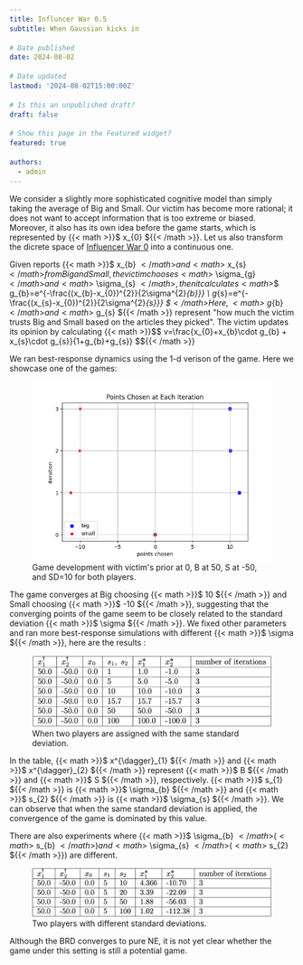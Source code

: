 ```yaml
---
title: Influncer War 0.5
subtitle: When Gaussian kicks in

# Date published
date: 2024-08-02

# Date updated
lastmod: '2024-08-02T15:00:00Z'

# Is this an unpublished draft?
draft: false

# Show this page in the Featured widget?
featured: true

authors:
  - admin
---
```


We consider a slightly more sophisticated cognitive model than simply taking the average of Big and Small. Our victim has become more rational; it does not want to accept information that is too extreme or biased. Moreover, it also has its own idea before the game starts, which is represented by {{< math >}}$ x_{0} ${{< /math >}}. Let us also transform the dicrete space of [Influencer War 0](https://yan-cheng-1113.github.io/yan-cheng-1113-github.io/post/inf_war_0/) into a continuous one.

Given reports {{< math >}}$ x_{b} ${{< /math >}} and {{< math >}}$ x_{s} ${{< /math >}} from Big and Small, the victim chooses {{< math >}}$ \sigma_{g} ${{< /math >}} and {{< math >}}$ \sigma_{s} ${{< /math >}}, then it calculates {{< math >}}$$ g_{b}=e^{-\frac{(x_{b}-x_{0})^{2}}{2\sigma^{2}_{b}}} \\ g_{s}=e^{-\frac{(x_{s}-x_{0})^{2}}{2\sigma^{2}_{s}}} $${{< /math >}} Here, {{< math >}}$ g_{b} ${{< /math >}} and {{< math >}}$ g_{s} ${{< /math >}} represent "how much the victim trusts Big and Small based on the articles they picked". The victim updates its opinion by calculating {{< math >}}$$ v=\frac{x_{0}+x_{b}\cdot g_{b} + x_{s}\cdot g_{s}}{1+g_{b}+g_{s}} $${{< /math >}}


We ran best-response dynamics using the 1-d verison of the game. Here we showcase one of the games:
<figure>
  <img src="sd_10.png" alt="sd_10"/>
  <figcaption>Game development with victim's prior at 0, B at 50, S at -50, and SD=10 for both players.</figcaption>
</figure>
The game converges at Big choosing {{< math >}}$ 10 ${{< /math >}} and Small choosing {{< math >}}$ -10 ${{< /math >}}, suggesting that the converging points of the game seem to be closely related to the standard deviation {{< math >}}$ \sigma ${{< /math >}}. We fixed other parameters and ran more best-response simulations with different {{< math >}}$ \sigma ${{< /math >}}, here are the results :
<figure>
  <img src="table1.jpg" alt="table1"/>
  <figcaption>When two players are assigned with the same standard deviation.</figcaption>
</figure>
In the table, {{< math >}}$ x^{\dagger}_{1} ${{< /math >}} and {{< math >}}$ x^{\dagger}_{2} ${{< /math >}} represent {{< math >}}$ B ${{< /math >}} and {{< math >}}$ S ${{< /math >}}, respectively. {{< math >}}$ s_{1} ${{< /math >}} is {{< math >}}$ \sigma_{b} ${{< /math >}} and {{< math >}}$ s_{2} ${{< /math >}} is {{< math >}}$ \sigma_{s} ${{< /math >}}. We can observe that when the same standard deviation is applied, the convergence of the game is dominated by this value.

There are also experiments where {{< math >}}$ \sigma_{b} ${{< /math >}} ({{< math >}}$ s_{b} ${{< /math >}} ) and {{< math >}}$ \sigma_{s} ${{< /math >}} ({{< math >}}$ s_{2} ${{< /math >}}) are different. 
<figure>
  <img src="table2.jpg" alt="table2"/>
  <figcaption>Two players with different standard deviations.</figcaption>
</figure>

Although the BRD converges to pure NE, it is not yet clear whether the game under this setting is still a potential game. 
